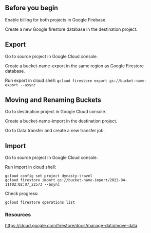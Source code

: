 ## Before you begin
Enable billing for both projects in Google Firebase.

Create a new Google firestore database in the destination project.

## Export
Go to source project in Google Cloud console.

Create a bucket-name-export in the same region as Google Firestore database.

Run export in cloud shell:
`gcloud firestore export gs://bucket-name-export --async`

## Moving and Renaming Buckets
Go to destination project in Google Cloud console.

Create a bucket-name-import in the destination project.

Go to Data transfer and create a new transfer job.

## Import
Go to source project in Google Cloud console.

Run import in cloud shell:
```
gcloud config set project dynasty-travel
gcloud firestore import gs://bucket-name-import/2022-04-11T02:02:07_22573 --async
```

Check progress:
```
gcloud firestore operations list
```

### Resources
https://cloud.google.com/firestore/docs/manage-data/move-data
